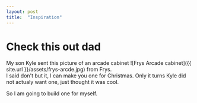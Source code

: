 ```yaml
---
layout: post
title:  "Inspiration"
---
```


# Check this out dad

My son Kyle sent this picture of an arcade cabinet ![Frys Arcade cabinet]({{ site.url }}/assets/frys-arcde.jpg) from Frys.  
I said don't but it, I can make you one for Christmas.  Only it
turns Kyle did not actualy want one, just thought it was cool.
 
So I am going to build one for myself.